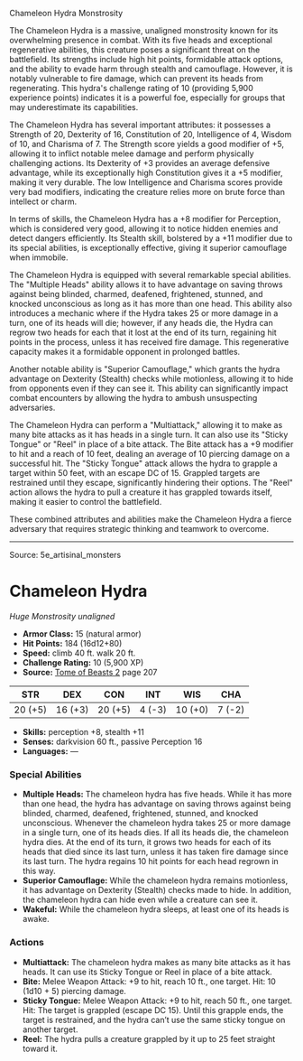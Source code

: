 <MonsterName/>Chameleon Hydra</MonsterName>
<CreatureType/>Monstrosity</CreatureType>

<summary>The Chameleon Hydra is a massive, unaligned monstrosity known for its overwhelming presence in combat. With its five heads and exceptional regenerative abilities, this creature poses a significant threat on the battlefield. Its strengths include high hit points, formidable attack options, and the ability to evade harm through stealth and camouflage. However, it is notably vulnerable to fire damage, which can prevent its heads from regenerating. This hydra's challenge rating of 10 (providing 5,900 experience points) indicates it is a powerful foe, especially for groups that may underestimate its capabilities.</summary>

<detail>

The Chameleon Hydra has several important attributes: it possesses a Strength of 20, Dexterity of 16, Constitution of 20, Intelligence of 4, Wisdom of 10, and Charisma of 7. The Strength score yields a good modifier of +5, allowing it to inflict notable melee damage and perform physically challenging actions. Its Dexterity of +3 provides an average defensive advantage, while its exceptionally high Constitution gives it a +5 modifier, making it very durable. The low Intelligence and Charisma scores provide very bad modifiers, indicating the creature relies more on brute force than intellect or charm.

In terms of skills, the Chameleon Hydra has a +8 modifier for Perception, which is considered very good, allowing it to notice hidden enemies and detect dangers efficiently. Its Stealth skill, bolstered by a +11 modifier due to its special abilities, is exceptionally effective, giving it superior camouflage when immobile.

The Chameleon Hydra is equipped with several remarkable special abilities. The "Multiple Heads" ability allows it to have advantage on saving throws against being blinded, charmed, deafened, frightened, stunned, and knocked unconscious as long as it has more than one head. This ability also introduces a mechanic where if the Hydra takes 25 or more damage in a turn, one of its heads will die; however, if any heads die, the Hydra can regrow two heads for each that it lost at the end of its turn, regaining hit points in the process, unless it has received fire damage. This regenerative capacity makes it a formidable opponent in prolonged battles. 

Another notable ability is "Superior Camouflage," which grants the hydra advantage on Dexterity (Stealth) checks while motionless, allowing it to hide from opponents even if they can see it. This ability can significantly impact combat encounters by allowing the hydra to ambush unsuspecting adversaries.

The Chameleon Hydra can perform a "Multiattack," allowing it to make as many bite attacks as it has heads in a single turn. It can also use its "Sticky Tongue" or "Reel" in place of a bite attack. The Bite attack has a +9 modifier to hit and a reach of 10 feet, dealing an average of 10 piercing damage on a successful hit. The "Sticky Tongue" attack allows the hydra to grapple a target within 50 feet, with an escape DC of 15. Grappled targets are restrained until they escape, significantly hindering their options. The "Reel" action allows the hydra to pull a creature it has grappled towards itself, making it easier to control the battlefield.

These combined attributes and abilities make the Chameleon Hydra a fierce adversary that requires strategic thinking and teamwork to overcome.</detail>



---

Source: 5e_artisinal_monsters

# Chameleon Hydra

*Huge* *Monstrosity* *unaligned*

- **Armor Class:** 15 (natural armor)
- **Hit Points:** 184 (16d12+80)
- **Speed:** climb 40 ft. walk 20 ft.
- **Challenge Rating:** 10 (5,900 XP)
- **Source:** [Tome of Beasts 2](https://koboldpress.com/kpstore/product/tome-of-beasts-2-for-5th-edition) page 207

| STR | DEX | CON | INT | WIS | CHA |
| --- | --- | --- | --- | --- | --- |
| 20 (+5) | 16 (+3) | 20 (+5) | 4 (-3) | 10 (+0) | 7 (-2) |

- **Skills:** perception +8, stealth +11
- **Senses:** darkvision 60 ft., passive Perception 16
- **Languages:** —

### Special Abilities

- **Multiple Heads:** The chameleon hydra has five heads. While it has more than one head, the hydra has advantage on saving throws against being blinded, charmed, deafened, frightened, stunned, and knocked unconscious. Whenever the chameleon hydra takes 25 or more damage in a single turn, one of its heads dies. If all its heads die, the chameleon hydra dies. At the end of its turn, it grows two heads for each of its heads that died since its last turn, unless it has taken fire damage since its last turn. The hydra regains 10 hit points for each head regrown in this way.
- **Superior Camouflage:** While the chameleon hydra remains motionless, it has advantage on Dexterity (Stealth) checks made to hide. In addition, the chameleon hydra can hide even while a creature can see it.
- **Wakeful:** While the chameleon hydra sleeps, at least one of its heads is awake.

### Actions

- **Multiattack:** The chameleon hydra makes as many bite attacks as it has heads. It can use its Sticky Tongue or Reel in place of a bite attack.
- **Bite:** Melee Weapon Attack: +9 to hit, reach 10 ft., one target. Hit: 10 (1d10 + 5) piercing damage.
- **Sticky Tongue:** Melee Weapon Attack: +9 to hit, reach 50 ft., one target. Hit: The target is grappled (escape DC 15). Until this grapple ends, the target is restrained, and the hydra can’t use the same sticky tongue on another target.
- **Reel:** The hydra pulls a creature grappled by it up to 25 feet straight toward it.




